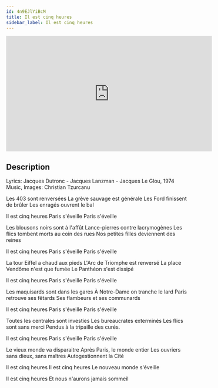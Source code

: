 ```yaml
---
id: 4n9EJlYiBcM
title: Il est cinq heures
sidebar_label: Il est cinq heures
---
```


<iframe
  width="560"
  height="315"
  src="https://www.youtube.com/embed/4n9EJlYiBcM"
  title="YouTube video player"
  frameborder="0"
  allow="accelerometer; autoplay; clipboard-write; encrypted-media; gyroscope; picture-in-picture; web-share"
  referrerpolicy="strict-origin-when-cross-origin"
  allowfullscreen
></iframe>

## Description

Lyrics: Jacques Dutronc - Jacques Lanzman - Jacques Le Glou, 1974
Music, Images: Christian Tzurcanu

Les 403 sont renversées
La grève sauvage est générale
Les Ford finissent de brûler
Les enragés ouvrent le bal

Il est cinq heures
Paris s'éveille
Paris s'éveille

Les blousons noirs sont à l'affût
Lance-pierres contre lacrymogènes
Les flics tombent morts au coin des rues
Nos petites filles deviennent des reines

Il est cinq heures
Paris s'éveille
Paris s'éveille

La tour Eiffel a chaud aux pieds
L'Arc de Triomphe est renversé
La place Vendôme n'est que fumée
Le Panthéon s'est dissipé

Il est cinq heures
Paris s'éveille
Paris s'éveille

Les maquisards sont dans les gares
À Notre-Dame on tranche le lard
Paris retrouve ses fêtards
Ses flambeurs et ses communards

Il est cinq heures
Paris s'éveille
Paris s'éveille

Toutes les centrales sont investies
Les bureaucrates exterminés
Les flics sont sans merci
Pendus à la tripaille des curés.

Il est cinq heures
Paris s'éveille
Paris s'éveille

Le vieux monde va disparaitre
Après Paris, le monde entier
Les ouvriers sans dieux, sans maîtres
Autogestionnent la Cité

Il est cinq heures
Il est cinq heures
Le nouveau monde s'éveille

Il est cinq heures
Et nous n'aurons jamais sommeil
